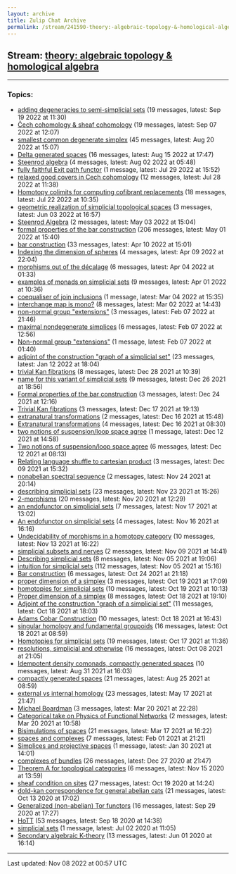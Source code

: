 ```yaml
---
layout: archive
title: Zulip Chat Archive
permalink: /stream/241590-theory:-algebraic-topology-&-homological-algebra/index.html
---
```


## Stream: [theory: algebraic topology & homological algebra](https://mattecapu.github.io/ct-zulip-archive/stream/241590-theory:-algebraic-topology-&-homological-algebra/index.html)
---

### Topics:

* [adding degeneracies to semi-simplicial sets](topic/topic_adding.20degeneracies.20to.20semi-simplicial.20sets.html) (19 messages, latest: Sep 19 2022 at 11:30)
* [Čech cohomology & sheaf cohomology](topic/topic_.C4.8Cech.20cohomology.20.26.20sheaf.20cohomology.html) (19 messages, latest: Sep 07 2022 at 12:07)
* [smallest common degenerate simplex](topic/topic_smallest.20common.20degenerate.20simplex.html) (45 messages, latest: Aug 20 2022 at 15:07)
* [Delta generated spaces](topic/topic_Delta.20generated.20spaces.html) (16 messages, latest: Aug 15 2022 at 17:47)
* [Steenrod algebra](topic/topic_Steenrod.20algebra.html) (4 messages, latest: Aug 02 2022 at 05:48)
* [fully faithful Exit path functor](topic/topic_fully.20faithful.20Exit.20path.20functor.html) (1 message, latest: Jul 29 2022 at 15:52)
* [relaxed good covers in Cech cohomology](topic/topic_relaxed.20good.20covers.20in.20Cech.20cohomology.html) (12 messages, latest: Jul 28 2022 at 11:38)
* [Homotopy colimits for computing cofibrant replacements](topic/topic_Homotopy.20colimits.20for.20computing.20cofibrant.20replacements.html) (18 messages, latest: Jul 22 2022 at 10:35)
* [geometric realization of simplicial topological spaces](topic/topic_geometric.20realization.20of.20simplicial.20topological.20spaces.html) (3 messages, latest: Jun 03 2022 at 16:57)
* [Steenrod Algebra](topic/topic_Steenrod.20Algebra.html) (2 messages, latest: May 03 2022 at 15:04)
* [formal properties of the bar construction](topic/topic_formal.20properties.20of.20the.20bar.20construction.html) (206 messages, latest: May 01 2022 at 15:40)
* [bar construction](topic/topic_bar.20construction.html) (33 messages, latest: Apr 10 2022 at 15:01)
* [Indexing the dimension of spheres](topic/topic_Indexing.20the.20dimension.20of.20spheres.html) (4 messages, latest: Apr 09 2022 at 22:04)
* [morphisms out of the décalage](topic/topic_morphisms.20out.20of.20the.20d.C3.A9calage.html) (6 messages, latest: Apr 04 2022 at 01:33)
* [examples of monads on simplicial sets](topic/topic_examples.20of.20monads.20on.20simplicial.20sets.html) (9 messages, latest: Apr 01 2022 at 10:36)
* [coequaliser of join inclusions](topic/topic_coequaliser.20of.20join.20inclusions.html) (1 message, latest: Mar 04 2022 at 15:35)
* [interchange map is mono?](topic/topic_interchange.20map.20is.20mono.3F.html) (8 messages, latest: Mar 02 2022 at 14:43)
* [non-normal group "extensions"](topic/topic_non-normal.20group.20.22extensions.22.html) (3 messages, latest: Feb 07 2022 at 21:46)
* [maximal nondegenerate simplices](topic/topic_maximal.20nondegenerate.20simplices.html) (6 messages, latest: Feb 07 2022 at 12:56)
* [Non-normal group "extensions"](topic/topic_Non-normal.20group.20.22extensions.22.html) (1 message, latest: Feb 07 2022 at 01:40)
* [adjoint of the construction "graph of a simplicial set"](topic/topic_adjoint.20of.20the.20construction.20.22graph.20of.20a.20simplicial.20set.22.html) (23 messages, latest: Jan 12 2022 at 18:04)
* [trivial Kan fibrations](topic/topic_trivial.20Kan.20fibrations.html) (8 messages, latest: Dec 28 2021 at 10:39)
* [name for this variant of simplicial sets](topic/topic_name.20for.20this.20variant.20of.20simplicial.20sets.html) (9 messages, latest: Dec 26 2021 at 18:56)
* [Formal properties of the bar construction](topic/topic_Formal.20properties.20of.20the.20bar.20construction.html) (3 messages, latest: Dec 24 2021 at 12:16)
* [Trivial Kan fibrations](topic/topic_Trivial.20Kan.20fibrations.html) (3 messages, latest: Dec 17 2021 at 19:13)
* [extranatural transformations](topic/topic_extranatural.20transformations.html) (2 messages, latest: Dec 16 2021 at 15:48)
* [Extranatural transformations](topic/topic_Extranatural.20transformations.html) (4 messages, latest: Dec 16 2021 at 08:30)
* [two notions of suspension/loop space agree](topic/topic_two.20notions.20of.20suspension.2Floop.20space.20agree.html) (1 message, latest: Dec 12 2021 at 14:58)
* [Two notions of suspension/loop space agree](topic/topic_Two.20notions.20of.20suspension.2Floop.20space.20agree.html) (6 messages, latest: Dec 12 2021 at 08:13)
* [Relating language shuffle to cartesian product](topic/topic_Relating.20language.20shuffle.20to.20cartesian.20product.html) (3 messages, latest: Dec 09 2021 at 15:32)
* [nonabelian spectral sequence](topic/topic_nonabelian.20spectral.20sequence.html) (2 messages, latest: Nov 24 2021 at 20:14)
* [describing simplicial sets](topic/topic_describing.20simplicial.20sets.html) (23 messages, latest: Nov 23 2021 at 15:26)
* [2-morphisms](topic/topic_2-morphisms.html) (20 messages, latest: Nov 20 2021 at 12:29)
* [an endofunctor on simplicial sets](topic/topic_an.20endofunctor.20on.20simplicial.20sets.html) (7 messages, latest: Nov 17 2021 at 13:02)
* [An endofunctor on simplicial sets](topic/topic_An.20endofunctor.20on.20simplicial.20sets.html) (4 messages, latest: Nov 16 2021 at 16:16)
* [Undecidability of morphisms in a homotopy category](topic/topic_Undecidability.20of.20morphisms.20in.20a.20homotopy.20category.html) (10 messages, latest: Nov 13 2021 at 16:22)
* [simplicial subsets and nerves](topic/topic_simplicial.20subsets.20and.20nerves.html) (2 messages, latest: Nov 09 2021 at 14:41)
* [Describing simplicial sets](topic/topic_Describing.20simplicial.20sets.html) (8 messages, latest: Nov 05 2021 at 19:06)
* [intuition for simplicial sets](topic/topic_intuition.20for.20simplicial.20sets.html) (112 messages, latest: Nov 05 2021 at 15:16)
* [Bar construction](topic/topic_Bar.20construction.html) (6 messages, latest: Oct 24 2021 at 21:18)
* [proper dimension of a simplex](topic/topic_proper.20dimension.20of.20a.20simplex.html) (3 messages, latest: Oct 19 2021 at 17:09)
* [homotopies for simplicial sets](topic/topic_homotopies.20for.20simplicial.20sets.html) (10 messages, latest: Oct 19 2021 at 10:13)
* [Proper dimension of a simplex](topic/topic_Proper.20dimension.20of.20a.20simplex.html) (8 messages, latest: Oct 18 2021 at 19:10)
* [Adjoint of the construction "graph of a simplicial set"](topic/topic_Adjoint.20of.20the.20construction.20.22graph.20of.20a.20simplicial.20set.22.html) (11 messages, latest: Oct 18 2021 at 18:03)
* [Adams Cobar Construction](topic/topic_Adams.20Cobar.20Construction.html) (10 messages, latest: Oct 18 2021 at 16:43)
* [singular homology and fundamental groupoids](topic/topic_singular.20homology.20and.20fundamental.20groupoids.html) (16 messages, latest: Oct 18 2021 at 08:59)
* [Homotopies for simplicial sets](topic/topic_Homotopies.20for.20simplicial.20sets.html) (19 messages, latest: Oct 17 2021 at 11:36)
* [resolutions, simplicial and otherwise](topic/topic_resolutions.2C.20simplicial.20and.20otherwise.html) (16 messages, latest: Oct 08 2021 at 21:05)
* [Idempotent density comonads, compactly generated spaces](topic/topic_Idempotent.20density.20comonads.2C.20compactly.20generated.20spaces.html) (10 messages, latest: Aug 31 2021 at 16:03)
* [compactly generated spaces](topic/topic_compactly.20generated.20spaces.html) (21 messages, latest: Aug 25 2021 at 08:59)
* [external vs internal homology](topic/topic_external.20vs.20internal.20homology.html) (23 messages, latest: May 17 2021 at 21:47)
* [Michael Boardman](topic/topic_Michael.20Boardman.html) (3 messages, latest: Mar 20 2021 at 22:28)
* [Categorical take on Physics of Functional Networks](topic/topic_Categorical.20take.20on.20Physics.20of.20Functional.20Networks.html) (2 messages, latest: Mar 20 2021 at 10:58)
* [Bisimulations of spaces](topic/topic_Bisimulations.20of.20spaces.html) (21 messages, latest: Mar 17 2021 at 16:22)
* [spaces and complexes](topic/topic_spaces.20and.20complexes.html) (7 messages, latest: Feb 01 2021 at 21:21)
* [Simplices and projective spaces](topic/topic_Simplices.20and.20projective.20spaces.html) (1 message, latest: Jan 30 2021 at 14:01)
* [complexes of bundles](topic/topic_complexes.20of.20bundles.html) (26 messages, latest: Dec 27 2020 at 21:47)
* [Theorem A for topological categories](topic/topic_Theorem.20A.20for.20topological.20categories.html) (6 messages, latest: Nov 15 2020 at 13:59)
* [sheaf condition on sites](topic/topic_sheaf.20condition.20on.20sites.html) (27 messages, latest: Oct 19 2020 at 14:24)
* [dold-kan correspondence for general abelian cats](topic/topic_dold-kan.20correspondence.20for.20general.20abelian.20cats.html) (21 messages, latest: Oct 13 2020 at 17:02)
* [Generalized (non-abelian) Tor functors](topic/topic_Generalized.20(non-abelian).20Tor.20functors.html) (16 messages, latest: Sep 29 2020 at 17:27)
* [HoTT](topic/topic_HoTT.html) (53 messages, latest: Sep 18 2020 at 14:38)
* [simplicial sets](topic/topic_simplicial.20sets.html) (1 message, latest: Jul 02 2020 at 11:05)
* [Secondary algebraic K-theory](topic/topic_Secondary.20algebraic.20K-theory.html) (13 messages, latest: Jun 01 2020 at 16:14)

<hr><p>Last updated: Nov 08 2022 at 00:57 UTC</p>